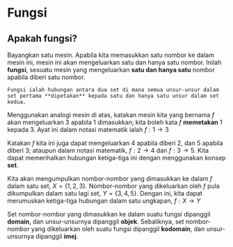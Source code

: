 # Fungsi

## Apakah fungsi?
Bayangkan satu mesin. Apabila kita memasukkan satu nombor ke dalam mesin ini, mesin ini akan mengeluarkan satu dan hanya satu nombor. Inilah **fungsi**, sesuatu mesin yang mengeluarkan **satu dan hanya satu** nombor apabila diberi satu nombor.   

```{prf:definition} Definisi yang lebih formal
Fungsi ialah hubungan antara dua set di mana semua unsur-unsur dalam set pertama **dipetakan** kepada satu dan hanya satu unsur dalam set kedua.
```


Menggunakan analogi mesin di atas, katakan mesin kita yang bernama $f$ akan mengeluarkan $3$ apabila $1$ dimasukkan; kita boleh kata $f$ **memetakan** $1$ kepada $3$. Ayat ini dalam notasi matematik ialah $f:1 \to 3$

Katakan $f$ kita ini juga dapat mengeluarkan $4$ apabila diberi $2$, dan $5$ apabila diberi $3$; ataupun dalam notasi matematik, $f:2 \to 4$ dan $f:3 \to 5$. Kita dapat memerihalkan hubungan ketiga-tiga ini dengan menggunakan konsep **set**. 

Kita akan mengumpulkan nombor-nombor yang dimasukkan ke dalam $f$ dalam satu set, $X = \{1,2,3\}$. Nombor-nombor yang dikeluarkan oleh $f$ pula dikumpulkan dalam satu lagi set, $Y = \{3,4,5\}$. Dengan ini, kita dapat merumuskan ketiga-tiga hubungan dalam satu ungkapan, $f:X \to Y$

Set nombor-nombor yang dimasukkan ke dalam suatu fungsi dipanggil **domain**, dan unsur-unsurnya dipanggil **objek**. Sebaliknya, set nombor-nombor yang dikeluarkan oleh suatu fungsi dipanggil **kodomain**, dan unsur-unsurnya dipanggil **imej**.

